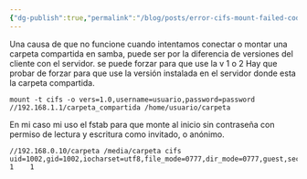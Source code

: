 ```yaml
---
{"dg-publish":true,"permalink":"/blog/posts/error-cifs-mount-failed-code-95-22/","dgPassFrontmatter":true}
---
```


Una causa de que no funcione cuando intentamos conectar o montar una carpeta compartida en samba, puede ser por la diferencia de versiones del cliente con el servidor. se puede forzar para que use la v 1 o 2
Hay que probar de forzar para que use la versión instalada en el servidor donde esta la carpeta compartida.
```
mount -t cifs -o vers=1.0,username=usuario,password=password //192.168.1.1/carpeta_compartida /home/usuario/carpeta
```
En mi caso mi uso el fstab para que monte al inicio sin contraseña con permiso de lectura y escritura como invitado, o anónimo.
```
//192.168.0.10/carpeta /media/carpeta cifs uid=1002,gid=1002,iocharset=utf8,file_mode=0777,dir_mode=0777,guest,sec=ntlm,vers=1.0  1    1
```
